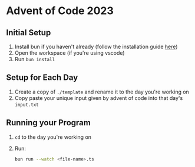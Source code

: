 # Advent of Code 2023

## Initial Setup

1. Install bun if you haven't already (follow the installation guide [here](https://bun.sh/docs/installation))
2. Open the workspace (if you're using vscode)
3. Run `bun install`

## Setup for Each Day

1. Create a copy of `./template` and rename it to the day you're working on
2. Copy paste your unique input given by advent of code into that day's `input.txt`

## Running your Program

1. `cd` to the day you're working on
2. Run:

    ```bash
    bun run --watch <file-name>.ts
    ```
